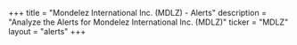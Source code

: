 +++
title = "Mondelez International Inc. (MDLZ) - Alerts"
description = "Analyze the Alerts for Mondelez International Inc. (MDLZ)"
ticker = "MDLZ"
layout = "alerts"
+++

